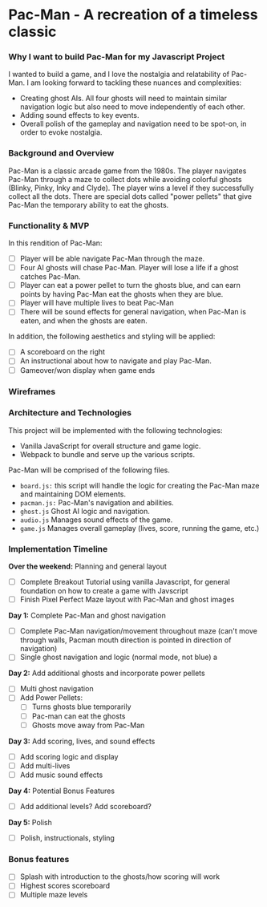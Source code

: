 # Pac-Man - A recreation of a timeless classic

### Why I want to build Pac-Man for my Javascript Project
I wanted to build a game, and I love the nostalgia and relatability of Pac-Man. I am looking forward to tackling these nuances and complexities: 
- Creating ghost AIs. All four ghosts will need to maintain similar navigation logic but also need to move independently of each other.
- Adding sound effects to key events.
- Overall polish of the gameplay and navigation need to be spot-on, in order to evoke nostalgia.

### Background and Overview
Pac-Man is a classic arcade game from the 1980s. The player navigates Pac-Man through a maze to collect dots while avoiding colorful ghosts (Blinky, Pinky, Inky and Clyde). The player wins a level if they successfully collect all the dots. 
There are special dots called "power pellets" that give Pac-Man the temporary ability to eat the ghosts. 

### Functionality & MVP
In this rendition of Pac-Man: 
- [ ] Player will be able navigate Pac-Man through the maze. 
- [ ] Four AI ghosts will chase Pac-Man. Player will lose a life if a ghost catches Pac-Man.
- [ ] Player can eat a power pellet to turn the ghosts blue, and can earn points by having Pac-Man eat the ghosts when they are blue. 
- [ ] Player will have multiple lives to beat Pac-Man
- [ ] There will be sound effects for general navigation, when Pac-Man is eaten, and when the ghosts are eaten. 

In addition, the following aesthetics and styling will be applied: 
- [ ] A scoreboard on the right
- [ ] An instructional about how to navigate and play Pac-Man. 
- [ ] Gameover/won  display when game ends

### Wireframes



### Architecture and Technologies
This project will be implemented with the following technologies:
* Vanilla JavaScript for overall structure and game logic.
* Webpack to bundle and serve up the various scripts.

Pac-Man will be comprised of the following files. 
* `board.js:` this script will handle the logic for creating the Pac-Man maze and maintaining DOM elements.
* `pacman.js:` Pac-Man's navigation and abilities.
* `ghost.js` Ghost AI logic and navigation.
* `audio.js` Manages sound effects of the game.
* `game.js` Manages overall gameplay (lives, score, running the game, etc.)

### Implementation Timeline

**Over the weekend:** Planning and general layout
- [ ] Complete Breakout Tutorial using vanilla Javascript, for general foundation on how to create a game with Javscript
- [ ] Finish Pixel Perfect Maze layout with Pac-Man and ghost images

**Day 1:** Complete Pac-Man and ghost navigation
- [ ] Complete Pac-Man navigation/movement throughout maze (can't move through walls, Pacman mouth direction is pointed in direction of navigation)
- [ ] Single ghost navigation and logic (normal mode, not blue) a

**Day 2:** Add additional ghosts and incorporate power pellets
- [ ] Multi ghost navigation 
- [ ] Add Power Pellets:
    - [ ] Turns ghosts blue temporarily
    - [ ] Pac-man can eat the ghosts
    - [ ] Ghosts move away from Pac-Man

**Day 3:** Add scoring, lives, and sound effects
- [ ] Add scoring logic and display
- [ ] Add multi-lives
- [ ] Add music sound effects

**Day 4:** Potential Bonus Features
- [ ] Add additional levels? Add scoreboard? 

**Day 5:** Polish
- [ ] Polish, instructionals, styling

 
### Bonus features
- [ ] Splash with introduction to the ghosts/how scoring will work 
- [ ] Highest scores scoreboard 
- [ ] Multiple maze levels
